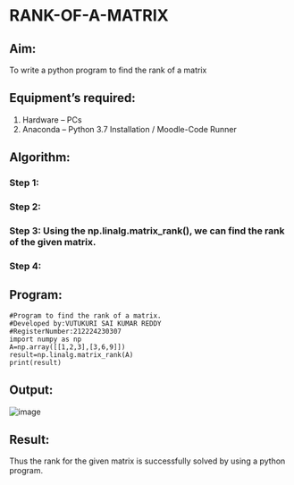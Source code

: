# RANK-OF-A-MATRIX
## Aim:
To write a python program to find the rank of a matrix
## Equipment’s required:
1. 	Hardware – PCs
2. 	Anaconda – Python 3.7 Installation / Moodle-Code Runner
## Algorithm:
### Step 1: 
### Step 2: 
### Step 3: Using the np.linalg.matrix_rank(), we can find the rank of the given matrix.
### Step 4: 
## Program:
```
#Program to find the rank of a matrix.
#Developed by:VUTUKURI SAI KUMAR REDDY
#RegisterNumber:212224230307
import numpy as np
A=np.array([[1,2,3],[3,6,9]])
result=np.linalg.matrix_rank(A)
print(result)
```
## Output:

![image](https://github.com/user-attachments/assets/a1ec1e42-2936-4337-92c0-24977e83e97b)
## Result:
Thus the rank for the given matrix is successfully solved by  using a python program.

